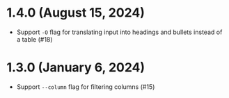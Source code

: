 # 1.4.0 (August 15, 2024)

* Support `-O` flag for translating input into headings and bullets instead of a table (#18)

# 1.3.0 (January 6, 2024)

* Support `--column` flag for filtering columns (#15)
